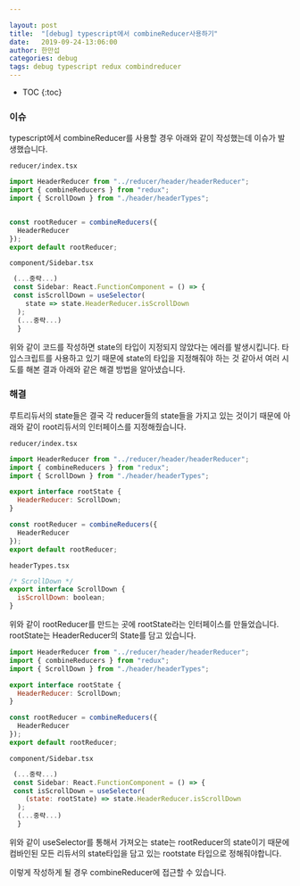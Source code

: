 ```yaml
---

layout: post
title:  "[debug] typescript에서 combineReducer사용하기"
date:   2019-09-24-13:06:00
author: 한만섭
categories: debug
tags: debug typescript redux combindreducer
---
```



* TOC
{:toc}


### 이슈 

typescript에서 combineReducer를 사용할 경우 아래와 같이 작성했는데 이슈가 발생했습니다.  



`reducer/index.tsx`

```js
import HeaderReducer from "../reducer/header/headerReducer";
import { combineReducers } from "redux";
import { ScrollDown } from "./header/headerTypes";


const rootReducer = combineReducers({
  HeaderReducer
});
export default rootReducer;

```



`component/Sidebar.tsx`

```js
 (...중략...)
 const Sidebar: React.FunctionComponent = () => {
 const isScrollDown = useSelector(
    state => state.HeaderReducer.isScrollDown
  );
  (...중략...)
  }
```

위와 같이 코드를 작성하면 state의 타입이 지정되지 않았다는 에러를 발생시킵니다.  타입스크립트를 사용하고 있기 때문에 state의 타입을 지정해줘야 하는 것 같아서 여러 시도를 해본 결과 아래와 같은 해결 방법을 알아냈습니다.  



### 해결 

루트리듀서의 state들은 결국 각 reducer들의 state들을 가지고 있는 것이기 때문에 아래와 같이 root리듀서의 인터페이스를 지정해줬습니다.  



`reducer/index.tsx`

```js
import HeaderReducer from "../reducer/header/headerReducer";
import { combineReducers } from "redux";
import { ScrollDown } from "./header/headerTypes";

export interface rootState {
  HeaderReducer: ScrollDown;
}

const rootReducer = combineReducers({
  HeaderReducer
});
export default rootReducer;

```

`headerTypes.tsx`

```js
/* ScrollDown */
export interface ScrollDown {
  isScrollDown: boolean;
}
```



위와 같이 rootReducer를 만드는 곳에 rootState라는 인터페이스를 만들었습니다. rootState는 HeaderReducer의 State를 담고 있습니다.    





```js
import HeaderReducer from "../reducer/header/headerReducer";
import { combineReducers } from "redux";
import { ScrollDown } from "./header/headerTypes";

export interface rootState {
  HeaderReducer: ScrollDown;
}

const rootReducer = combineReducers({
  HeaderReducer
});
export default rootReducer;

```



`component/Sidebar.tsx`

```js
 (...중략...)
 const Sidebar: React.FunctionComponent = () => {
 const isScrollDown = useSelector(
    (state: rootState) => state.HeaderReducer.isScrollDown
  );
  (...중략...)
  }
```

위와 같이 useSelector를 통해서 가져오는 state는 rootReducer의 state이기 때문에 컴바인된 모든 리듀서의 state타입을 담고 있는 rootstate 타입으로 정해줘야합니다.   



이렇게 작성하게 될 경우 combineReducer에 접근할 수 있습니다.  









